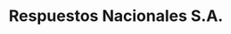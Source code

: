---
title: "Respuestos Nacionales S.A."
url: /san-jose/respuestos-nacionales-s-a/
shop: Autoteile
---